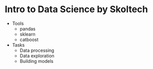 # Intro to Data Science by Skoltech
- Tools
  - pandas
  - sklearn
  - catboost
- Tasks
  - Data processing
  - Data exploration
  - Building models
